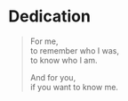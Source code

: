 # Dedication

> For me,\
> to remember who I was,\
> to know who I am.
>
> And for you,\
> if you want to know me.

